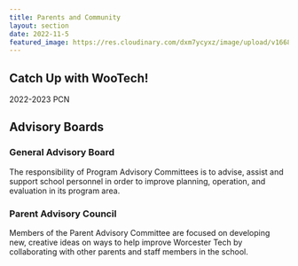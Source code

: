 ```yaml
---
title: Parents and Community
layout: section
date: 2022-11-5
featured_image: https://res.cloudinary.com/dxm7ycyxz/image/upload/v1668016945/2022/04/jason-goodman-6awfTPLGaCE-unsplash-1-768x512_fy6fn7.jpg
---
```


## Catch Up with WooTech!

 2022-2023 PCN


## Advisory Boards

### General Advisory Board
The responsibility of Program Advisory Committees is to advise, assist and support school personnel in order to improve planning, operation, and evaluation in its program area.

### Parent Advisory Council
Members of the Parent Advisory Committee are focused on developing new, creative ideas on ways to help improve Worcester Tech by collaborating with other parents and staff members in the school.